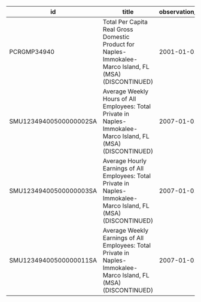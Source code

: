 | id                     | title                                                                                                             | observation_start   | observation_end   |
|------------------------|-------------------------------------------------------------------------------------------------------------------|---------------------|-------------------|
| PCRGMP34940            | Total Per Capita Real Gross Domestic Product for Naples-Immokalee-Marco Island, FL (MSA) (DISCONTINUED)           | 2001-01-01          | 2017-01-01        |
| SMU12349400500000002SA | Average Weekly Hours of All Employees: Total Private in Naples-Immokalee-Marco Island, FL (MSA) (DISCONTINUED)    | 2007-01-01          | 2022-03-01        |
| SMU12349400500000003SA | Average Hourly Earnings of All Employees: Total Private in Naples-Immokalee-Marco Island, FL (MSA) (DISCONTINUED) | 2007-01-01          | 2022-03-01        |
| SMU12349400500000011SA | Average Weekly Earnings of All Employees: Total Private in Naples-Immokalee-Marco Island, FL (MSA) (DISCONTINUED) | 2007-01-01          | 2022-03-01        |